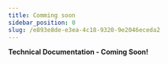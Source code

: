 ```yaml
---
title: Comming soon 
sidebar_position: 0
slug: /e893e8de-e3ea-4c18-9320-9e2046eceda2
---
```




**Technical Documentation - Coming Soon!**

